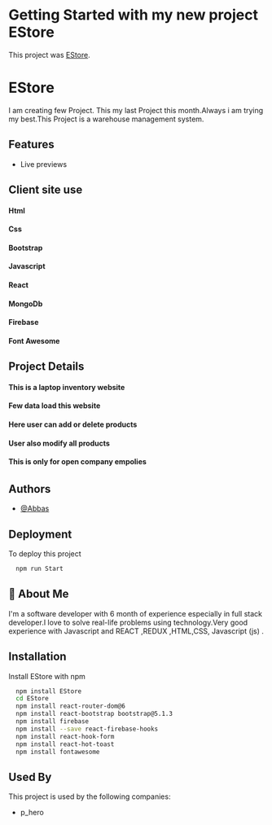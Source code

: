 # Getting Started with my new project EStore

This project was [EStore](https://wearhouse-e465d.web.app/).

# EStore

I am creating few Project. This my last Project this month.Always i am trying my best.This Project is a warehouse management system.

## Features

- Live previews

## Client site use

#### Html

#### Css

#### Bootstrap

#### Javascript

#### React

#### MongoDb

#### Firebase

#### Font Awesome

## Project Details

#### This is a laptop inventory website

#### Few data load this website

#### Here user can add or delete products

#### User also modify all products

#### This is only for open company empolies

######

## Authors

- [@Abbas](https://www.linkedin.com/in/mdabbasali185/)

## Deployment

To deploy this project

```bash
  npm run Start
```

## 🚀 About Me

I'm a software developer with 6 month of experience especially in full stack developer.I love to solve real-life problems using technology.Very good experience with Javascript and REACT ,REDUX ,HTML,CSS, Javascript (js) .

## Installation

Install EStore with npm

```bash
  npm install EStore
  cd EStore
  npm install react-router-dom@6
  npm install react-bootstrap bootstrap@5.1.3
  npm install firebase
  npm install --save react-firebase-hooks
  npm install react-hook-form
  npm install react-hot-toast
  npm install fontawesome
```

## Used By

This project is used by the following companies:

- p_hero
